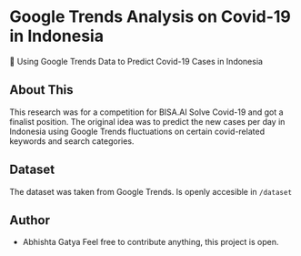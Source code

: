 # Google Trends Analysis on Covid-19 in Indonesia

🦠 Using Google Trends Data to Predict Covid-19 Cases in Indonesia

## About This

This research was for a competition for BISA.AI Solve Covid-19 and got a finalist position. The original idea was to predict the new cases per day in Indonesia using Google Trends fluctuations on certain covid-related keywords and search categories.

## Dataset

The dataset was taken from Google Trends. Is openly accesible in `/dataset`

## Author

- Abhishta Gatya
  Feel free to contribute anything, this project is open.

